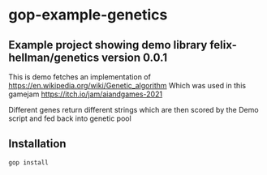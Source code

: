# gop-example-genetics

## Example project showing demo library felix-hellman/genetics version 0.0.1

This is demo fetches an implementation of https://en.wikipedia.org/wiki/Genetic_algorithm
Which was used in this gamejam https://itch.io/jam/aiandgames-2021

Different genes return different strings which are then scored by the Demo script and fed back into genetic pool

## Installation
```bash
gop install
```
